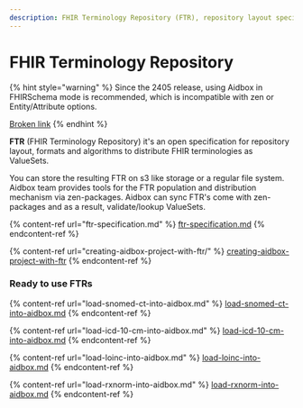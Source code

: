 ```yaml
---
description: FHIR Terminology Repository (FTR), repository layout specification, tools
---
```


# FHIR Terminology Repository

{% hint style="warning" %}
Since the 2405 release, using Aidbox in FHIRSchema mode is recommended, which is incompatible with zen or Entity/Attribute options.

[Broken link](broken-reference/)
{% endhint %}

**FTR** (FHIR Terminology Repository) it's an open specification for repository layout, formats and algorithms to distribute FHIR terminologies as ValueSets.

You can store the resulting FTR on s3 like storage or a regular file system. Aidbox team provides tools for the FTR population and distribution mechanism via zen-packages. Aidbox can sync FTR's come with zen-packages and as a result, validate/lookup ValueSets.

{% content-ref url="ftr-specification.md" %}
[ftr-specification.md](ftr-specification.md)
{% endcontent-ref %}

{% content-ref url="creating-aidbox-project-with-ftr/" %}
[creating-aidbox-project-with-ftr](creating-aidbox-project-with-ftr/)
{% endcontent-ref %}

### Ready to use FTRs

{% content-ref url="load-snomed-ct-into-aidbox.md" %}
[load-snomed-ct-into-aidbox.md](load-snomed-ct-into-aidbox.md)
{% endcontent-ref %}

{% content-ref url="load-icd-10-cm-into-aidbox.md" %}
[load-icd-10-cm-into-aidbox.md](load-icd-10-cm-into-aidbox.md)
{% endcontent-ref %}

{% content-ref url="load-loinc-into-aidbox.md" %}
[load-loinc-into-aidbox.md](load-loinc-into-aidbox.md)
{% endcontent-ref %}

{% content-ref url="load-rxnorm-into-aidbox.md" %}
[load-rxnorm-into-aidbox.md](load-rxnorm-into-aidbox.md)
{% endcontent-ref %}
